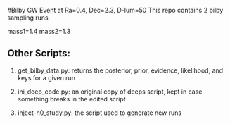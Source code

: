 #Bilby GW Event at Ra=0.4, Dec=2.3, D-lum=50 
This repo contains 2 bilby sampling runs

mass1=1.4
mass2=1.3


Other Scripts:
-------------
1. get_bilby_data.py: returns the posterior, prior, evidence, likelihood,
and keys for a given run

2. ini_deep_code.py: an original copy of deeps script, kept in case something 
breaks in the edited script 

3. inject-h0_study.py: the script used to generate new runs

